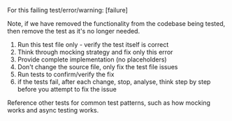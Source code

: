 For this failing test/error/warning:
[failure]

Note, if we have removed the functionality from the codebase being tested, then remove the test as it's no longer needed.

1. Run this test file only - verify the test itself is correct
2. Think through mocking strategy and fix only this error
3. Provide complete implementation (no placeholders)
4. Don't change the source file, only fix the test file issues
5. Run tests to confirm/verify the fix
6. if the tests fail, after each change, stop, analyse, think step by step before you attempt to fix the issue

Reference other tests for common test patterns, such as how mocking works and async testing works.